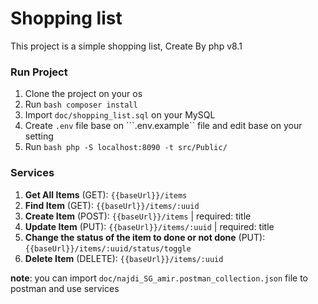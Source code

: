 # Shopping list
This project is a simple shopping list, Create By php v8.1

### Run Project
1. Clone the project on your os
2. Run ```bash composer install```
3. Import ```doc/shopping_list.sql``` on your MySQL
4. Create ```.env``` file base on ```.env.example`` file and edit base on your setting
5. Run ```bash php -S localhost:8090 -t src/Public/ ``` 
### Services
1. **Get All Items** (GET): ```{{baseUrl}}/items```
2. **Find Item** (GET): ```{{baseUrl}}/items/:uuid```
3. **Create Item** (POST): ```{{baseUrl}}/items``` | required: title
4. **Update Item** (PUT): ```{{baseUrl}}/items/:uuid``` | required: title
5. **Change the status of the item to done or not done** (PUT): ```{{baseUrl}}/items/:uuid/status/toggle```
6. **Delete Item** (DELETE): ```{{baseUrl}}/items/:uuid```

**note**: you can import ```doc/najdi_SG_amir.postman_collection.json``` file to postman and use services
